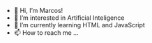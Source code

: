 - 👋 Hi, I’m Marcos!
- 👀 I’m interested in Artificial Inteligence
- 🌱 I’m currently learning HTML and JavaScript
- 📫 How to reach me ...

<!---
Mazner/Mazner is a ✨ special ✨ repository because its `README.md` (this file) appears on your GitHub profile.
You can click the Preview link to take a look at your changes.
--->
